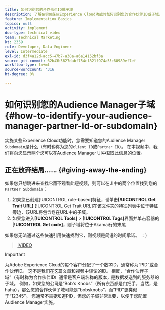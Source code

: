 ```yaml
---
title: 如何识别您的合作伙伴ID或子域
description: 了解在实施某些Experience Cloud功能时如何识别您的合作伙伴ID或子域，以及可在Audience Manager UI中的两个位置获取此ID。
feature: Implementation Basics
topics: null
activity: implement
doc-type: technical video
team: Technical Marketing
kt: 2359
role: Developer, Data Engineer
level: Intermediate
exl-id: d3f4a12d-acc5-47b7-a38a-a6a14152bf3a
source-git-commit: 62b43b5627dabf754cf821f974a56c60989ef7ef
workflow-type: tm+mt
source-wordcount: '316'
ht-degree: 0%

---
```


# 如何识别您的Audience Manager子域 {#how-to-identify-your-audience-manager-partner-id-or-subdomain}

实施某些Experience Cloud功能时，您需要知道您的Audience Manager `Subdomain`是什么（有时也称为您的`client ID`或`Partner ID`）。 在本视频中，我们将向您显示两个您可以在Audience Manager UI中获取此信息的位置。

## 正在放弃结局…… {#giving-away-the-ending}

如果您只想跳进来查找它而不观看此短视频，则可以在UI中的两个位置找到您的`Partner Subdomain`：

1. 如果您已创建[!UICONTROL rule-based]特征，请单击&#x200B;**[!UICONTROL Get Trait URL]**
   [!UICONTROL Get Trait URL]在该文件夹的特征列表中位于特征旁边，该URL将包含您在URL中的子域。
1. 如果您进入&#x200B;**[!UICONTROL Tools]** > **[!UICONTROL Tags]**&#x200B;界面并单击容器的&#x200B;**[!UICONTROL Get code]**，则子域将位于Akamai行的末尾

如果您无法通过这些快速引用快速找到它，则视频是简短的时间承诺。 ：)

>[!VIDEO](https://video.tv.adobe.com/v/40891/?quality=12&captions=chi_hans)

>[!IMPORTANT]
>
>为Adobe Experience Cloud的每个客户分配了一个数字ID，通常称为“PID”或合作伙伴ID。 这不是我们在这篇文章和视频中谈论的ID。 相反，“合作伙伴子域”（有时称为合作伙伴ID）通常是客户端名称的版本，是数据发送到的服务器的子域。 例如，如果您的公司是“Bob&#39;s Knobs”（所有东西都是门把手，当然，是haha），那么您的合作伙伴子域可能是“bobsknobs”，而“PID”更类似于“12345”。 您通常不需要知道PID，但您的子域非常重要，以便于您配置Audience Manager实施。
>
